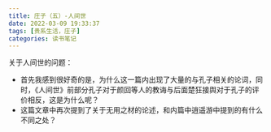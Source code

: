 ```yaml
---
title: 庄子（五）-人间世
date: 2022-03-09 19:33:37
tags: [贵系生活，庄子]
categories: 读书笔记 
---
```


关于人间世的问题：

- 首先我感到很好奇的是，为什么这一篇内出现了大量的与孔子相关的论词，同时，《人间世》前部分孔子对于颜回等人的教诲与后面楚狂接舆对于孔子的评价相反，这是为什么呢？
- 这篇文章中再次提到了关于无用之材的论述，和内篇中逍遥游中提到的有什么不同之处？
